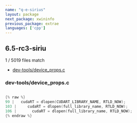 ```yaml
---
name: "q-e-sirius"
layout: package
next_package: xwininfo
previous_package: extrae
languages: ['cpp']
---
```

## 6.5-rc3-siriu
1 / 5019 files match

 - [dev-tools/device_props.c](#dev-toolsdevice_propsc)

### dev-tools/device_props.c

```cpp

{% raw %}
99 |   cudaRT = dlopen(CUDART_LIBRARY_NAME, RTLD_NOW);
103 |     cudaRT = dlopen(full_library_name, RTLD_NOW);
106 |       cudaRT = dlopen(full_library_name, RTLD_NOW);
{% endraw %}

```